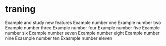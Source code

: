 # traning
Example and study new features
Example number one
Example number two
Example number three
Example number four 
Example number five
Example number six
Example number seven
Example number eight 
Example number nine
Exasmple number ten
Exasmple number eleven

